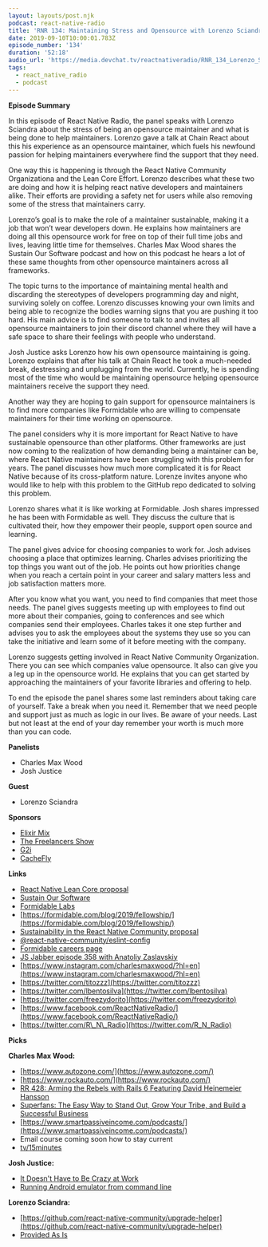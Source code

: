```yaml
---
layout: layouts/post.njk
podcast: react-native-radio
title: 'RNR 134: Maintaining Stress and Opensource with Lorenzo Sciandra'
date: 2019-09-10T10:00:01.783Z
episode_number: '134'
duration: '52:18'
audio_url: 'https://media.devchat.tv/reactnativeradio/RNR_134_Lorenzo_Sciandra.mp3'
tags:
  - react_native_radio
  - podcast
---
```

**Episode Summary**
In this episode of React Native Radio, the panel speaks with Lorenzo Sciandra about the stress of being an opensource maintainer and what is being done to help maintainers. Lorenzo gave a talk at Chain React about this his experience as an opensource maintainer, which fuels his newfound passion for helping maintainers everywhere find the support that they need. 

One way this is happening is through the React Native Community Organizationa and the Lean Core Effort. Lorenzo describes what these two are doing and how it is helping react native developers and maintainers alike. Their efforts are providing a safety net for users while also removing some of the stress that maintainers carry.

Lorenzo’s goal is to make the role of a maintainer sustainable, making it a job that won’t wear developers down. He explains how maintainers are doing all this opensource work for free on top of their full time jobs and lives, leaving little time for themselves. Charles Max Wood shares the Sustain Our Software podcast and how on this podcast he hears a lot of these same thoughts from other opensource maintainers across all frameworks. 

The topic turns to the importance of maintaining mental health and discarding the stereotypes of developers programming day and night, surviving solely on coffee. Lorenzo discusses knowing your own limits and being able to recognize the bodies warning signs that you are pushing it too hard. His main advice is to find someone to talk to and invites all opensource maintainers to join their discord channel where they will have a safe space to share their feelings with people who understand. 

Josh Justice asks Lorenzo how his own opensource maintaining is going. Lorenzo explains that after his talk at Chain React he took a much-needed break, destressing and unplugging from the world. Currently, he is spending most of the time who would be maintaining opensource helping opensource maintainers receive the support they need.

Another way they are hoping to gain support for opensource maintainers is to find more companies like Formidable who are willing to compensate maintainers for their time working on opensource. 

The panel considers why it is more important for React Native to have sustainable opensource than other platforms.  Other frameworks are just now coming to the realization of how demanding being a maintainer can be, where React Native maintainers have been struggling with this problem for years. The panel discusses how much more complicated it is for React Native because of its cross-platform nature. Lorenze invites anyone who would like to help with this problem to the GitHub repo dedicated to solving this problem.

Lorenzo shares what it is like working at Formidable. Josh shares impressed he has been with Formidable as well. They discuss the culture that is cultivated their, how they empower their people, support open source and learning.

The panel gives advice for choosing companies to work for. Josh advises choosing a place that optimizes learning. Charles advises prioritizing the top things you want out of the job. He points out how priorities change when you reach a certain point in your career and salary matters less and job satisfaction matters more. 

After you know what you want, you need to find companies that meet those needs. The panel gives suggests meeting up with employees to find out more about their companies, going to conferences and see which companies send their employees. Charles takes it one step further and advises you to ask the employees about the systems they use so you can take the initiative and learn some of it before meeting with the company.

Lorenzo suggests getting involved in React Native Community Organization. There you can see which companies value opensource. It also can give you a leg up in the opensource world. He explains that you can get started by approaching the maintainers of your favorite libraries and offering to help.  

To end the episode the panel shares some last reminders about taking care of yourself. Take a break when you need it. Remember that we need people and support just as much as logic in our lives. Be aware of your needs. Last but not least at the end of your day remember your worth is much more than you can code. 




**Panelists**

- Charles Max Wood
- Josh Justice

**Guest**

- Lorenzo Sciandra

**Sponsors**

- [Elixir Mix](https://devchat.tv/elixir-mix/)
- [The Freelancers Show](https://devchat.tv/freelancers/)
- [G2i](https://www.g2i.co/?utm_source=React_Native_Radio&amp;utm_medium=Podcast)
- [CacheFly](https://www.cachefly.com/)

**Links**

- [React Native Lean Core proposal](https://github.com/react-native-community/discussions-and-proposals/issues/6)
- [Sustain Our Software](https://devchat.tv/sustain-our-software/)
- [Formidable Labs](https://formidable.com/)
- [https://formidable.com/blog/2019/fellowship/](https://formidable.com/blog/2019/fellowship/)
- [Sustainability in the React Native Community proposal](https://github.com/react-native-community/.github/issues/41)
- [@react-native-community/eslint-config](https://www.npmjs.com/package/@react-native-community/eslint-config)
- [Formidable careers page](https://formidable.com/careers/)
- [JS Jabber episode 358 with Anatoliy Zaslavskiy](https://devchat.tv/js-jabber/jsj-358-pickle-js-tooling-and-developer-happiness-with-anatoliy-zaslavskiy/)
- [https://www.instagram.com/charlesmaxwood/?hl=en](https://www.instagram.com/charlesmaxwood/?hl=en)
- [https://twitter.com/titozzz](https://twitter.com/titozzz)
- [https://twitter.com/lbentosilva](https://twitter.com/lbentosilva)
- [https://twitter.com/freezydorito](https://twitter.com/freezydorito)
- [https://www.facebook.com/ReactNativeRadio/](https://www.facebook.com/ReactNativeRadio/)
- [https://twitter.com/R\_N\_Radio](https://twitter.com/R_N_Radio)

**Picks**

**Charles Max Wood:**

- [https://www.autozone.com/](https://www.autozone.com/)
- [https://www.rockauto.com/](https://www.rockauto.com/)
- [RR 428: Arming the Rebels with Rails 6 Featuring David Heinemeier Hansson](https://devchat.tv/ruby-rogues/rr-428-arming-the-rebels-with-rails-6-featuring-david-heinemeier-hansson/)
- [Superfans: The Easy Way to Stand Out, Grow Your Tribe, and Build a Successful Business](https://www.amazon.com/s?k=Super+fans+book+by+pat&amp;i=stripbooks&amp;ref=nb_sb_noss)
- [https://www.smartpassiveincome.com/podcasts/](https://www.smartpassiveincome.com/podcasts/)
- Email course coming soon how to stay current
- [tv/15minutes](https://meetings.hubspot.com/chuck27/15-minute-listener-call)

**Josh Justice:**

- [It Doesn&#39;t Have to Be Crazy at Work](https://basecamp.com/books/calm)
- [Running Android emulator from command line](https://twitter.com/Kelset/status/1161657766307606529)

**Lorenzo Sciandra:**

- [https://github.com/react-native-community/upgrade-helper](https://github.com/react-native-community/upgrade-helper)
- [Provided As Is](https://twitter.com/ProvidedAsIs/status/1169289186253451265)
